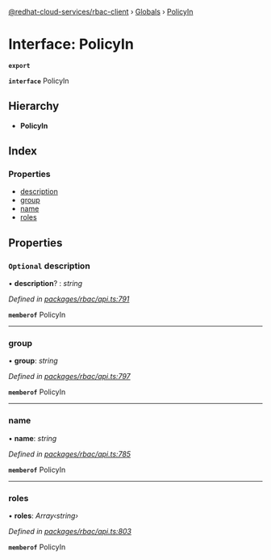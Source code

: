 [@redhat-cloud-services/rbac-client](../README.md) › [Globals](../globals.md) › [PolicyIn](policyin.md)

# Interface: PolicyIn

**`export`** 

**`interface`** PolicyIn

## Hierarchy

* **PolicyIn**

## Index

### Properties

* [description](policyin.md#optional-description)
* [group](policyin.md#group)
* [name](policyin.md#name)
* [roles](policyin.md#roles)

## Properties

### `Optional` description

• **description**? : *string*

*Defined in [packages/rbac/api.ts:791](https://github.com/RedHatInsights/javascript-clients/blob/master/packages/rbac/api.ts#L791)*

**`memberof`** PolicyIn

___

###  group

• **group**: *string*

*Defined in [packages/rbac/api.ts:797](https://github.com/RedHatInsights/javascript-clients/blob/master/packages/rbac/api.ts#L797)*

**`memberof`** PolicyIn

___

###  name

• **name**: *string*

*Defined in [packages/rbac/api.ts:785](https://github.com/RedHatInsights/javascript-clients/blob/master/packages/rbac/api.ts#L785)*

**`memberof`** PolicyIn

___

###  roles

• **roles**: *Array‹string›*

*Defined in [packages/rbac/api.ts:803](https://github.com/RedHatInsights/javascript-clients/blob/master/packages/rbac/api.ts#L803)*

**`memberof`** PolicyIn
